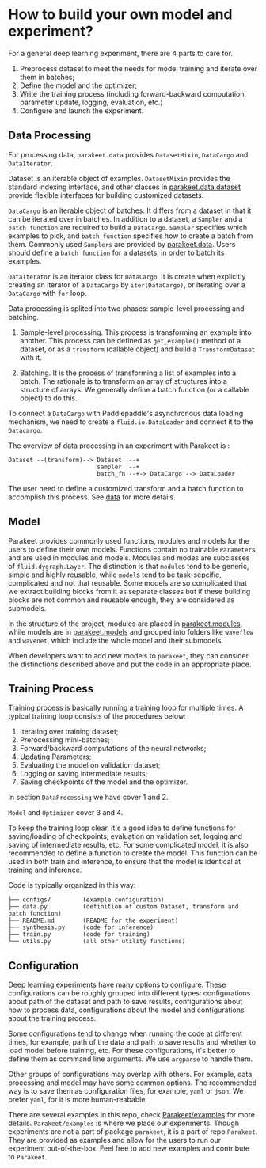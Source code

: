 # How to build your own model and experiment?

For a general deep learning experiment, there are 4 parts to care for.

1. Preprocess dataset to meet the needs for model training and iterate over them in batches;
2. Define the model and the optimizer;
3. Write the training process (including forward-backward computation, parameter update, logging, evaluation, etc.)
4. Configure and launch the experiment.

## Data Processing

For processing data, `parakeet.data` provides `DatasetMixin`, `DataCargo` and `DataIterator`.

Dataset is an iterable object of examples. `DatasetMixin` provides the standard indexing interface, and other classes in [parakeet.data.dataset](../parakeet/data/dataset.py) provide flexible interfaces for building customized datasets.

`DataCargo` is an iterable object of batches. It differs from a dataset in that it can be iterated over in batches. In addition to a dataset, a `Sampler` and a `batch function` are required to build a `DataCargo`. `Sampler` specifies which examples to pick, and `batch function` specifies how to create a batch from them. Commonly used `Samplers` are provided by [parakeet.data](../parakeet/data/). Users should define a `batch function` for a datasets, in order to batch its examples.

 `DataIterator` is an iterator class for `DataCargo`. It is create when explicitly creating an iterator of a `DataCargo` by `iter(DataCargo)`, or iterating over a `DataCargo` with `for` loop.

Data processing is splited into two phases: sample-level processing and batching.

1. Sample-level processing. This process is transforming an example into another. This process can be defined as `get_example()` method of a dataset, or as a `transform` (callable object) and build a `TransformDataset` with it.

2. Batching. It is the process of transforming a list of examples into a batch. The rationale is to transform an array of structures into a structure of arrays. We generally define a batch function (or a callable object) to do this.

To connect a `DataCargo` with Paddlepaddle's asynchronous data loading mechanism, we need to create a `fluid.io.DataLoader` and connect it to the `Datacargo`.

The overview of data processing in an experiment with Parakeet is :

```text
Dataset --(transform)--> Dataset  --+
                         sampler  --+
                         batch_fn --+-> DataCargo --> DataLoader
```

The user need to define a customized transform and a batch function to accomplish this process. See [data](./data.md) for more details.

## Model

Parakeet provides commonly used functions, modules and models for the users to define their own models. Functions contain no trainable `Parameter`s, and are used in modules and models. Modules and modes are subclasses of `fluid.dygraph.Layer`. The distinction is that `module`s tend to be generic, simple and highly reusable, while `model`s tend to be task-sepcific, complicated and not that reusable. Some models are so complicated that we extract building blocks from it as separate classes but if these building blocks are not common and reusable enough, they are considered as submodels.

In the structure of the project, modules are placed in [parakeet.modules](../parakeet/modules/), while models are in [parakeet.models](../parakeet/models) and grouped into folders like `waveflow` and `wavenet`, which include the whole model and their submodels.

When developers want to add new models to `parakeet`, they can consider the distinctions described above and put the code in an appropriate place.



## Training Process

Training process is basically running a training loop for multiple times. A typical training loop consists of the procedures below:

1. Iterating over training dataset;
2. Prerocessing mini-batches;
3. Forward/backward computations of the neural networks;
4. Updating Parameters;
5. Evaluating the model on validation dataset;
6. Logging or saving intermediate results;
7. Saving checkpoints of the model and the optimizer.

In section `DataProcessing` we have cover 1 and 2.

`Model` and `Optimizer` cover 3 and 4.

To keep the training loop clear, it's a good idea to define functions for saving/loading of checkpoints, evaluation on validation set, logging and saving of intermediate results, etc. For some complicated model, it is also recommended to define a function to create the model. This function can be used in both train and inference, to ensure that the model is identical at training and inference.

Code is typically organized in this way:

```text
├── configs/         (example configuration)
├── data.py          (definition of custom Dataset, transform and batch function)
├── README.md        (README for the experiment)
├── synthesis.py     (code for inference)
├── train.py         (code for training)
└── utils.py         (all other utility functions)
```

## Configuration

Deep learning experiments have many options to configure. These configurations can be roughly grouped into different types: configurations about path of the dataset and path to save results, configurations about how to process data, configurations about the model and configurations about the training process.

Some configurations tend to change when running the code at different times, for example, path of the data and path to save results and whether to load model before training, etc. For these configurations, it's better to define them as command line arguments. We use `argparse` to handle them.

Other groups of configurations may overlap with others. For example, data processing and model may have some common options. The recommended way is to save them as configuration files, for example, `yaml` or `json`. We prefer `yaml`, for it is more human-reabable.



There are several examples in this repo, check [Parakeet/examples](../examples) for more details. `Parakeet/examples` is where we place our experiments. Though experiments are not a part of package `parakeet`, it is a part of repo `Parakeet`. They are provided as examples and allow for the users to run our experiment out-of-the-box. Feel free to add new examples and contribute to `Parakeet`.
